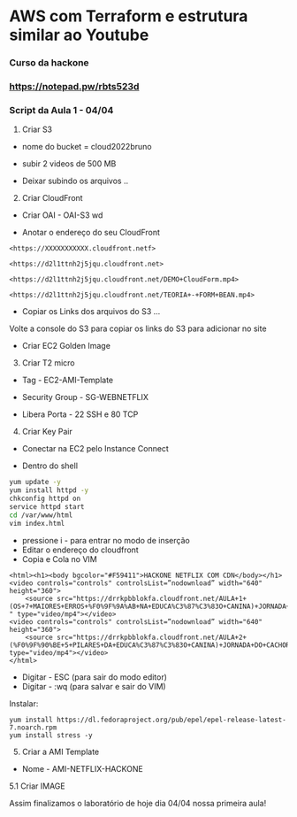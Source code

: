 # AWS com Terraform e estrutura similar ao Youtube

### Curso da hackone

### <https://notepad.pw/rbts523d>

### Script da Aula 1 - 04/04

1. Criar S3

- nome do bucket = cloud2022bruno

- subir 2 videos de 500 MB

- Deixar subindo os arquivos ..

2. Criar CloudFront

- Criar OAI - OAI-S3 wd

- Anotar o endereço do seu CloudFront

```
<https://XXXXXXXXXXX.cloudfront.netf>

<https://d2l1ttnh2j5jqu.cloudfront.net>

<https://d2l1ttnh2j5jqu.cloudfront.net/DEMO+CloudForm.mp4>

<https://d2l1ttnh2j5jqu.cloudfront.net/TEORIA+-+FORM+BEAN.mp4>
```

- Copiar os Links dos arquivos do S3 ...

Volte a console do S3 para copiar os links do S3 para adicionar no site

- Criar EC2 Golden Image

3. Criar T2 micro

- Tag - EC2-AMI-Template

- Security Group - SG-WEBNETFLIX

- Libera Porta - 22 SSH e 80 TCP

4. Criar Key Pair

- Conectar na EC2 pelo Instance Connect

- Dentro do shell

```bash
yum update -y
yum install httpd -y
chkconfig httpd on
service httpd start
cd /var/www/html
vim index.html
```

- pressione i - para entrar no modo de inserção
- Editar o endereço do cloudfront
- Copia e Cola no VIM

```
<html><h1><body bgcolor="#F59411">HACKONE NETFLIX COM CDN</body></h1>
<video controls="controls" controlsList=”nodownload” width="640" height="360">
    <source src="https://drrkpbblokfa.cloudfront.net/AULA+1+(OS+7+MAIORES+ERROS+%F0%9F%9A%AB+NA+EDUCA%C3%87%C3%83O+CANINA)+JORNADA+DO+CACHORRO+EDUCAD.mp4
" type="video/mp4"></video>
<video controls="controls" controlsList=”nodownload” width="640" height="360">
    <source src="https://drrkpbblokfa.cloudfront.net/AULA+2+(%F0%9F%90%BE+5+PILARES+DA+EDUCA%C3%87%C3%83O+CANINA)+JORNADA+DO+CACHORRO+EDUCAD.mp4" type="video/mp4"></video>
</html>
```

- Digitar - ESC (para sair do modo editor)
- Digitar - :wq (para salvar e sair do VIM)

Instalar:

```
yum install https://dl.fedoraproject.org/pub/epel/epel-release-latest-7.noarch.rpm
yum install stress -y
```

5. Criar a AMI Template

- Nome - AMI-NETFLIX-HACKONE

5.1 Criar IMAGE

Assim finalizamos o laboratório de hoje dia 04/04 nossa primeira aula!
